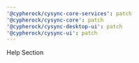 ```yaml
---
'@cypherock/cysync-core-services': patch
'@cypherock/cysync-core': patch
'@cypherock/cysync-desktop-ui': patch
'@cypherock/cysync-ui': patch
---
```


Help Section
